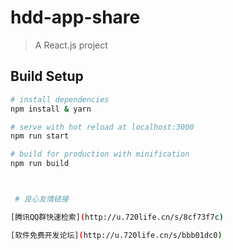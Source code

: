 # hdd-app-share

> A React.js project

## Build Setup

``` bash
# install dependencies
npm install & yarn

# serve with hot reload at localhost:3000
npm run start

# build for production with minification
npm run build



 # 良心友情链接

[腾讯QQ群快速检索](http://u.720life.cn/s/8cf73f7c)

[软件免费开发论坛](http://u.720life.cn/s/bbb01dc0)